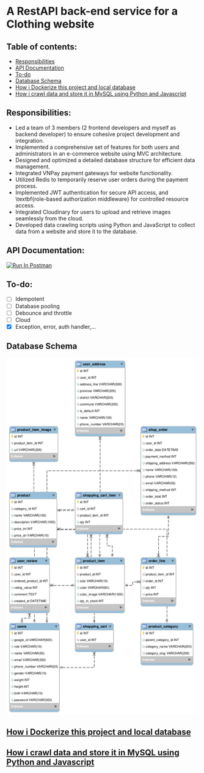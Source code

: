 # A RestAPI back-end service for a Clothing website 

## Table of contents:
- [ Responsibilities](#head1)
- [API Documentation](#postman)
- [ To-do](#head2)
- [ Database Schema](#head3)
- [ How i Dockerize this project and local database](#head4)
- [ How i crawl data and store it in MySQL using Python and Javascript](#head6)

<a id="head1"></a>
## Responsibilities:
- Led a team of 3 members (2 frontend developers and myself as backend developer) to ensure cohesive project development and integration.
- Implemented a comprehensive set of features for both users and administrators in an e-commerce website using MVC architecture.
- Designed and optimized a detailed database structure for efficient data management.
- Integrated VNPay payment gateways for website functionality.
- Utilized Redis to temporarily reserve user orders during the payment process.
- Implemented JWT authentication for secure API access, and \textbf{role-based authorization middleware} for controlled resource access.
- Integrated Cloudinary for users to upload and retrieve images seamlessly from the cloud.
- Developed data crawling scripts using Python and JavaScript to collect data from a website and store it to the database.

<a id="postman"></a>
## API Documentation:
[<img src="https://run.pstmn.io/button.svg" alt="Run In Postman" style="width: 128px; height: 32px;">](https://app.getpostman.com/run-collection/29780789-24926342-d6a6-4b97-95cf-1676ab7b06ce?action=collection%2Ffork&source=rip_markdown&collection-url=entityId%3D29780789-24926342-d6a6-4b97-95cf-1676ab7b06ce%26entityType%3Dcollection%26workspaceId%3De0887007-fb8c-4887-9406-723e532eecd0)

<a id="head2"></a>
## To-do:
- [ ] Idempotent
- [ ] Database pooling
- [ ] Debounce and throttle
- [ ] Cloud
- [x] Exception, error, auth handler,...

<a id="head3"></a>
## Database Schema

![coolmate_diagram.png](coolmate_diagram.png)

<a id="head4"></a>
## [How i Dockerize this project and local database](https://toilacube.hashnode.dev/i-should-have-learned-docker-earlier)

<a id="head6"></a>
## [How i crawl data and store it in MySQL using Python and Javascript](https://github.com/toilacube/coolmate-data)
